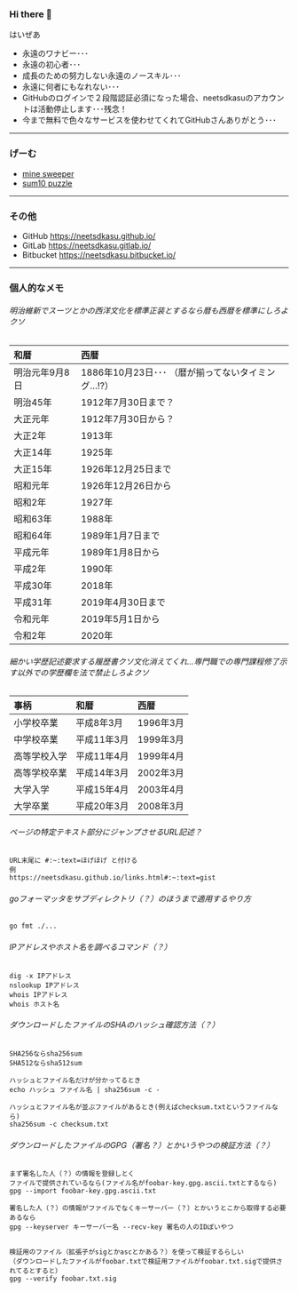 ### Hi there 👋
はいぜあ  

 - 永遠のワナビー･･･  
 - 永遠の初心者･･･  
 - 成長のための努力しない永遠のノースキル･･･  
 - 永遠に何者にもなれない･･･  
 - GitHubのログインで２段階認証必須になった場合、neetsdkasuのアカウントは活動停止します･･･残念！  
 - 今まで無料で色々なサービスを使わせてくれてGitHubさんありがとう･･･


-------------------------------
### げーむ

 - [mine sweeper](https://neetsdkasu.github.io/game/minesweeper/index.html)  
 - [sum10 puzzle](https://neetsdkasu.github.io/game/sum10/index.html)

-------------------------------
### その他

 - GitHub https://neetsdkasu.github.io/
 - GitLab https://neetsdkasu.gitlab.io/
 - Bitbucket https://neetsdkasu.bitbucket.io/


-------------------------------
### 個人的なメモ



###### 明治維新でスーツとかの西洋文化を標準正装とするなら暦も西暦を標準にしろよクソ  

| 和暦           | 西暦                                               |
|:---------------|:---------------------------------------------------|
| 明治元年9月8日 | 1886年10月23日･･･ （暦が揃ってないタイミング…!?） |
| 明治45年       | 1912年7月30日まで？                                |
| 大正元年       | 1912年7月30日から？                                |
| 大正2年        | 1913年                                             |
| 大正14年       | 1925年                                             |
| 大正15年       | 1926年12月25日まで                                 |
| 昭和元年       | 1926年12月26日から                                 |
| 昭和2年        | 1927年                                             |
| 昭和63年       | 1988年                                             |
| 昭和64年       | 1989年1月7日まで                                   |
| 平成元年       | 1989年1月8日から                                   |
| 平成2年        | 1990年                                             |
| 平成30年       | 2018年                                             |
| 平成31年       | 2019年4月30日まで                                  |
| 令和元年       | 2019年5月1日から                                   |
| 令和2年        | 2020年                                             |


###### 細かい学歴記述要求する履歴書クソ文化消えてくれ…専門職での専門課程修了示す以外での学歴欄を法で禁止しろよクソ

| 事柄         | 和暦        | 西暦      |
|:-------------|:------------|:----------|
| 小学校卒業   | 平成8年3月  | 1996年3月 |
| 中学校卒業   | 平成11年3月 | 1999年3月 |
| 高等学校入学 | 平成11年4月 | 1999年4月 |
| 高等学校卒業 | 平成14年3月 | 2002年3月 |
| 大学入学     | 平成15年4月 | 2003年4月 |
| 大学卒業     | 平成20年3月 | 2008年3月 |


###### ページの特定テキスト部分にジャンプさせるURL記述？

```
URL末尾に #:~:text=ほげほげ と付ける
例
https://neetsdkasu.github.io/links.html#:~:text=gist

```



###### goフォーマッタをサブディレクトリ（？）のほうまで適用するやり方


```bash
go fmt ./...
```


###### IPアドレスやホスト名を調べるコマンド（？）

```
dig -x IPアドレス
nslookup IPアドレス
whois IPアドレス
whois ホスト名
```


###### ダウンロードしたファイルのSHAのハッシュ確認方法（？）


```
SHA256ならsha256sum
SHA512ならsha512sum

ハッシュとファイル名だけが分かってるとき
echo ハッシュ ファイル名 | sha256sum -c -

ハッシュとファイル名が並ぶファイルがあるとき(例えばchecksum.txtというファイルなら)
sha256sum -c checksum.txt

```


###### ダウンロードしたファイルのGPG（署名？）とかいうやつの検証方法（？）


```
まず署名した人（？）の情報を登録しとく
ファイルで提供されているなら(ファイル名がfoobar-key.gpg.ascii.txtとするなら)
gpg --import foobar-key.gpg.ascii.txt

署名した人（？）の情報がファイルでなくキーサーバー（？）とかいうとこから取得する必要あるなら
gpg --keyserver キーサーバー名 --recv-key 署名の人のIDぽいやつ


検証用のファイル（拡張子がsigとかascとかある？）を使って検証するらしい
（ダウンロードしたファイルがfoobar.txtで検証用ファイルがfoobar.txt.sigで提供されてるとすると）
gpg --verify foobar.txt.sig

```
